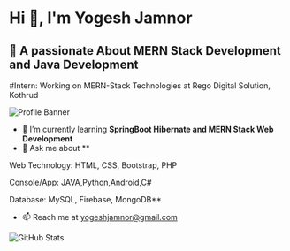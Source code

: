 # Hi 👋, I'm Yogesh Jamnor

## 🚀 A passionate About MERN Stack Development and Java Development 

#Intern: Working on MERN-Stack Technologies at Rego Digital Solution, Kothrud 


![Profile Banner](https://negativespace.co/programmer-code/)  

- 🌱 I’m currently learning **SpringBoot Hibernate and  MERN Stack Web Development**  
- 💬 Ask me about **

Web Technology: HTML, CSS, Bootstrap, PHP

Console/App: JAVA,Python,Android,C#

Database: MySQL, Firebase, MongoDB**  
- 📫 Reach me at [yogeshjamnor@gmail.com](mailto:yogeshjamnor@gmail.com)  

![GitHub Stats](https://github-readme-stats.vercel.app/api?username=yogeshjamnor&show_icons=true&theme=dark)
